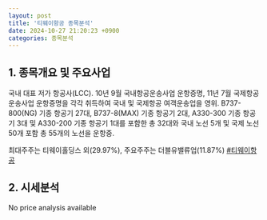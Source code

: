 ```yaml
---
layout: post
title: '티웨이항공 종목분석'
date: 2024-10-27 21:20:23 +0900
categories: 종목분석
---
```


## 1. 종목개요 및 주요사업

국내 대표 저가 항공사(LCC). 10년 9월 국내항공운송사업 운항증명, 11년 7월 국제항공운송사업 운항증명을 각각 취득하여 국내 및 국제항공 여객운송업을 영위. B737-800(NG) 기종 항공기 27대, B737-8(MAX) 기종 항공기 2대, A330-300 기종 항공기 3대 및 A330-200 기종 항공기 1대를 포함한 총 32대와 국내 노선 5개 및 국제 노선 50개 포함 총 55개의 노선을 운항중.

최대주주는 티웨이홀딩스 외(29.97%), 주요주주는 더블유밸류업(11.87%)
[#티웨이항공](#)

## 2. 시세분석

No price analysis available
